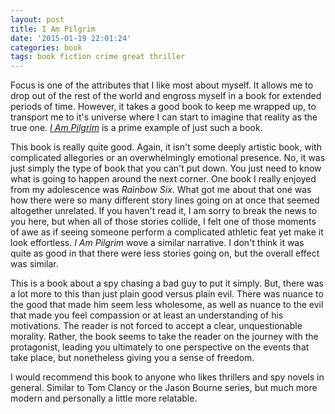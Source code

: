 ```yaml
---
layout: post
title: I Am Pilgrim
date: '2015-01-19 22:01:24'
categories: book
tags: book fiction crime great thriller
---
```


Focus is one of the attributes that I like most about myself.
It allows me to drop out of the rest of the world and engross
myself in a book for extended periods of time. However, it takes
a good book to keep me wrapped up, to transport me to it's universe
where I can start to imagine that reality as the true one.
[*I Am Pilgrim*][pilgrim-amazon] is a prime example of just such
a book.

This book is really quite good. Again, it isn't some deeply
artistic book, with complicated allegories or an overwhelmingly
emotional presence. No, it was just simply the type of book
that you can't put down. You just need to know what is going
to happen around the next corner. One book I really enjoyed
from my adolescence was *Rainbow Six*. What got me about that
one was how there were so many different story lines going on
at once that seemed altogether unrelated. If you haven't read
it, I am sorry to break the news to you here, but when all
of those stories collide, I felt one of those moments of awe
as if seeing someone perform a complicated athletic feat yet
make it look effortless. *I Am Pilgrim* wove a similar
narrative. I don't think it was quite as good in that there were
less stories going on, but the overall effect was similar.

This is a book about a spy chasing a bad guy to put it simply.
But, there was a lot more to this than just plain good versus
plain evil. There was nuance to the good that made him seem
less wholesome, as well as nuance to the evil that made you
feel compassion or at least an understanding of his motivations.
The reader is not forced to accept a clear, unquestionable
morality. Rather, the book seems to take the reader on the
journey with the protagonist, leading you ultimately to one
perspective on the events that take place, but nonetheless
giving you a sense of freedom.

I would recommend this book to anyone who likes thrillers
and spy novels in general. Similar to Tom Clancy or
the Jason Bourne series, but much more modern and personally
a little more relatable.


[pilgrim-amazon]:   smile.amazon.com/dp/B00DPM90C4
